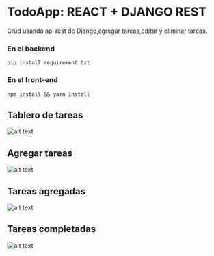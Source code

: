 # TodoApp: REACT + DJANGO REST
Crud usando api rest de Django,agregar tareas,editar y eliminar tareas.
### En el backend
`pip install requirement.txt`
### En el front-end
`npm install && yarn install`


## Tablero de tareas
![alt text](https://user-images.githubusercontent.com/33006607/60941179-bd407d80-a2a3-11e9-9076-29428ed3893d.png)
## Agregar tareas
![alt text](https://user-images.githubusercontent.com/33006607/60941260-29bb7c80-a2a4-11e9-957c-afc155bc646f.png)
## Tareas agregadas
![alt text](https://user-images.githubusercontent.com/33006607/60941414-aea69600-a2a4-11e9-8837-e378d5b2beae.png)
## Tareas completadas
![alt text]()
